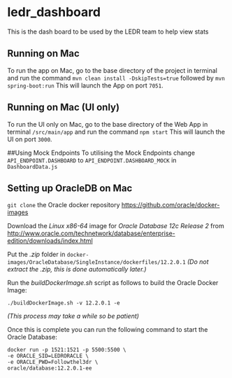 # ledr_dashboard
This is the dash board to be used by the LEDR team to help view stats

## Running on Mac
To run the app on Mac, go to the base directory of the project in terminal and run the command `mvn clean install -DskipTests=true` followed by `mvn spring-boot:run` This will launch the App on port `7051`.

## Running on Mac (UI only)
To run the UI only on Mac, go to the base directory of the Web App in terminal `/src/main/app` and run the command `npm start` This will launch the UI on port `3000`.

##Using Mock Endpoints
To utilising the Mock Endpoints change `API_ENDPOINT.DASHBOARD` to `API_ENDPOINT.DASHBOARD_MOCK` in `DashboardData.js`

## Setting up OracleDB on Mac

`git clone` the Oracle docker repository <https://github.com/oracle/docker-images>  

Download the _Linux x86-64_ image for _Oracle Database 12c Release 2_ from <http://www.oracle.com/technetwork/database/enterprise-edition/downloads/index.html>

Put the _.zip_ folder in `docker-images/OracleDatabase/SingleInstance/dockerfiles/12.2.0.1`  _(Do not extract the .zip, this is done automatically later.)_

Run the _buildDockerImage.sh_ script as follows to build the Oracle Docker Image:

`./buildDockerImage.sh -v 12.2.0.1 -e`

_(This process may take a while so be patient)_

Once this is complete you can run the following command to start the Oracle Database:

	docker run -p 1521:1521 -p 5500:5500 \
	-e ORACLE_SID=LEDRORACLE \
	-e ORACLE_PWD=Followthel3dr \
	oracle/database:12.2.0.1-ee
